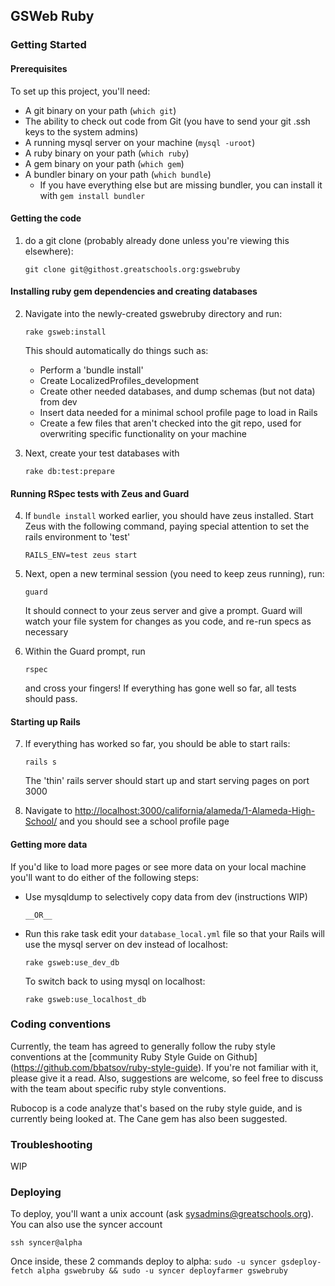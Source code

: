 ## GSWeb Ruby

### Getting Started

#### Prerequisites

  To set up this project, you'll need:

  - A git binary on your path (`which git`)
  - The ability to check out code from Git (you have to send your git .ssh
    keys to the system admins)
  - A running mysql server on your machine (`mysql -uroot`)
  - A ruby binary on your path (`which ruby`)
  - A gem binary on your path (`which gem`)
  - A bundler binary on your path (`which bundle`)
    - If you have everything else but are missing bundler, you can install it
      with `gem install bundler`

#### Getting the code

1. do a git clone (probably already done unless you're viewing this elsewhere):

    `git clone git@githost.greatschools.org:gswebruby`

#### Installing ruby gem dependencies and creating databases

2. Navigate into the newly-created gswebruby directory and run:

    `rake gsweb:install`

    This should automatically do things such as:

      - Perform a 'bundle install'
      - Create LocalizedProfiles_development
      - Create other needed databases, and dump schemas (but not data) from dev
      - Insert data needed for a minimal school profile page to load in Rails
      - Create a few files that aren't checked into the git repo, used for
        overwriting specific functionality on your machine



3. Next, create your test databases with

    `rake db:test:prepare`

#### Running RSpec tests with Zeus and Guard

4. If `bundle install` worked earlier, you should have zeus installed. Start
   Zeus with the following command, paying special attention to set the rails
   environment to 'test'

    `RAILS_ENV=test zeus start`

5. Next, open a new terminal session (you need to keep zeus running), run:

    `guard`

    It should connect to your zeus server and give a prompt. Guard
will watch your file system for changes as you code, and re-run specs as
necessary

6. Within the Guard prompt, run

    `rspec`

    and cross your fingers! If everything has gone well so far, all tests
    should pass.

#### Starting up Rails

7. If everything has worked so far, you should be able to start rails:

    `rails s`

    The 'thin' rails server should start up and start serving pages on port
    3000

8. Navigate to [http://localhost:3000/california/alameda/1-Alameda-High-School/](http://localhost:3000/california/alameda/1-Alameda-High-School/)
and you should see a school profile page

#### Getting more data

  If you'd like to load more pages or see more data on your local machine
  you'll want to do either of the following steps:

- Use mysqldump to selectively copy data from dev (instructions WIP)

      __OR__

- Run this rake task edit your `database_local.yml` file so that your Rails
  will use the mysql server on dev instead of localhost:

  `rake gsweb:use_dev_db`

  To switch back to using mysql on localhost:

  `rake gsweb:use_localhost_db`

### Coding conventions

  Currently, the team has agreed to generally follow the ruby style
  conventions at the [community Ruby Style Guide on Github]
  (https://github.com/bbatsov/ruby-style-guide). If you're not familiar with
  it, please give it a read. Also, suggestions are welcome, so
  feel free to discuss with the team about specific ruby style conventions.

  Rubocop is a code analyze that's based on the ruby style guide, and is
  currently being looked at. The Cane gem has also been suggested.

### Troubleshooting

  WIP

### Deploying


  To deploy, you'll want a unix account (ask sysadmins@greatschools.org). You can also use the syncer account

  `ssh syncer@alpha`

  Once inside, these 2 commands deploy to alpha:
  `sudo -u syncer gsdeploy-fetch alpha gswebruby && sudo -u syncer deployfarmer gswebruby`
